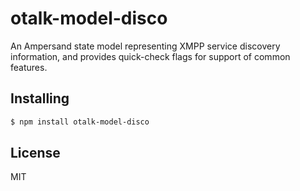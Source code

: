 # otalk-model-disco

An Ampersand state model representing XMPP service discovery information, and
provides quick-check flags for support of common features.

## Installing

```sh
$ npm install otalk-model-disco
```

## License

MIT
